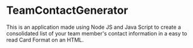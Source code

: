 # TeamContactGenerator
This is an application made using Node JS and Java Script to create a consolidated list of your team member's contact information in a easy to read Card Format on an HTML. 
